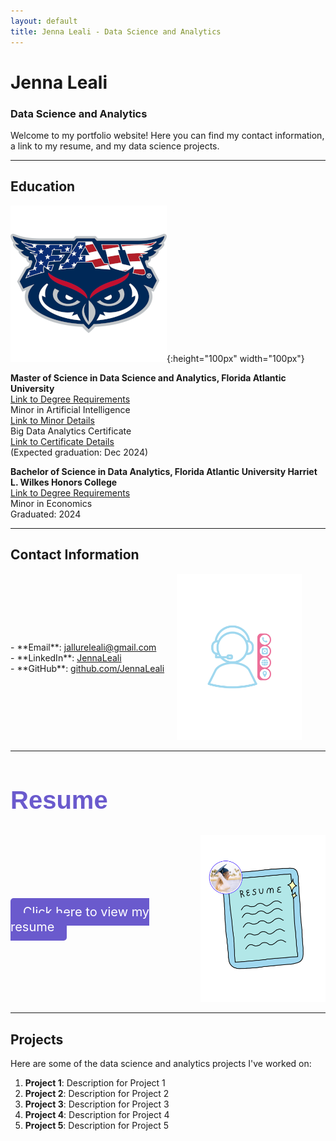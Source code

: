```yaml
---
layout: default
title: Jenna Leali - Data Science and Analytics
---
```


# Jenna Leali
### Data Science and Analytics

Welcome to my portfolio website! Here you can find my contact information, a link to my resume, and my data science projects.

---

## Education

![FAU Logo](https://raw.githubusercontent.com/JennaLeali/JennaLealiWebsite/main/assets/images/fau-logo.png){:height="100px" width="100px"}

**Master of Science in Data Science and Analytics, Florida Atlantic University**  
[Link to Degree Requirements](https://www.fau.edu/engineering/eecs/graduate/ms/data-science-and-analytics/courses/)  
Minor in Artificial Intelligence  
[Link to Minor Details](https://www.fau.edu/engineering/eecs/undergraduate/minors/artificial-intelligence/)  
Big Data Analytics Certificate  
[Link to Certificate Details](https://www.fau.edu/engineering/eecs/graduate/certificates/big-data/)   
(Expected graduation: Dec 2024)



**Bachelor of Science in Data Analytics, Florida Atlantic University Harriet L. Wilkes Honors College**  
[Link to Degree Requirements](https://www.fau.edu/honors/academics/majors/data-analytics/)  
Minor in Economics  
Graduated: 2024

---

## Contact Information

<div style="display: flex; align-items: center;">
  <div>
    <p>
      - **Email**: <a href="mailto:jallureleali@gmail.com">jallureleali@gmail.com</a> <br>
      - **LinkedIn**: <a href="https://www.linkedin.com/in/jennaleali/">JennaLeali</a> <br>
      - **GitHub**: <a href="https://github.com/JennaLeali">github.com/JennaLeali</a>
    </p>
  </div>
  <div>
    <img src="assets/images/contact.png" alt="Contact Image" style="max-width: 200px; margin-left: 20px;">
  </div>
</div>

---

## <h2 style="font-family: 'Comic Sans MS', cursive, sans-serif; color: #6A5ACD; font-size: 40px;">Resume</h2>

<div style="display: flex; align-items: center;">
  <div>
    <p>
      <a href="resume.pdf" target="_blank" style="font-size: 20px; background-color: #6A5ACD; color: white; padding: 10px 20px; border-radius: 5px; text-decoration: none;">Click here to view my resume</a>
    </p>
  </div>
  <div>
    <img src="assets/images/resume.png" alt="Resume Image" style="max-width: 200px; margin-left: 20px;">
  </div>
</div>

---

## Projects
Here are some of the data science and analytics projects I've worked on:

1. **Project 1**: Description for Project 1
2. **Project 2**: Description for Project 2
3. **Project 3**: Description for Project 3
4. **Project 4**: Description for Project 4
5. **Project 5**: Description for Project 5